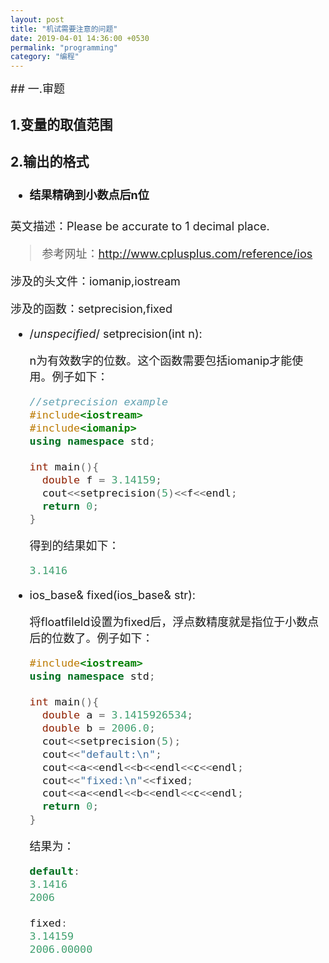 ```yaml
---
layout: post
title: "机试需要注意的问题"
date: 2019-04-01 14:36:00 +0530
permalink: "programming"
category: "编程"
---
```


<font size = 4>
##  一.审题

### 1.变量的取值范围

### 2.输出的格式

* #### 结果精确到小数点后n位

英文描述：Please be accurate to 1 decimal place.

> 参考网址：http://www.cplusplus.com/reference/ios

涉及的头文件：iomanip,iostream

涉及的函数：setprecision,fixed

* /*unspecified*/   setprecision(int n):

  n为有效数字的位数。这个函数需要包括iomanip才能使用。例子如下：

  ```C++
  //setprecision example
  #include<iostream>
  #include<iomanip>
  using namespace std;
  
  int main(){
    double f = 3.14159;
    cout<<setprecision(5)<<f<<endl;
    return 0;
  }
  ```

  得到的结果如下：

  ```C++
  3.1416
  ```

  

* ios_base&   fixed(ios_base&   str):

  将floatfileld设置为fixed后，浮点数精度就是指位于小数点后的位数了。例子如下：

  ```C++
  #include<iostream>
  using namespace std;
  
  int main(){
    double a = 3.1415926534;
    double b = 2006.0;
    cout<<setprecision(5);
    cout<<"default:\n";
    cout<<a<<endl<<b<<endl<<c<<endl;
    cout<<"fixed:\n"<<fixed;
    cout<<a<<endl<<b<<endl<<c<<endl;
    return 0;
  }
  ```

  结果为：

  ```C++
  default:
  3.1416
  2006
  
  fixed:
  3.14159
  2006.00000
  ```
</font>
  

